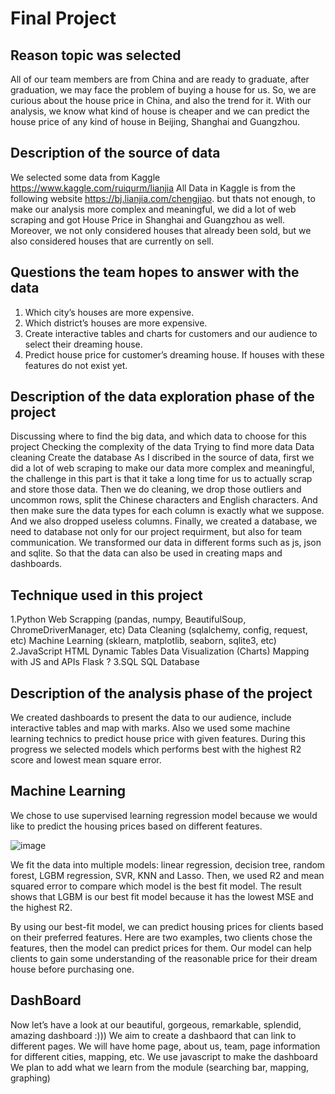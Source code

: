 # Final Project 

## Reason topic was selected
All of our team members are from China and are ready to graduate, after graduation, we may face the problem of buying a house for us. So, we are curious about the house price in China, and also the trend for it. 
With our analysis, we know what kind of house is cheaper and we can predict the house price of any kind of house in Beijing, Shanghai and Guangzhou. 

## Description of the source of data 
We selected some data from Kaggle 
https://www.kaggle.com/ruiqurm/lianjia
All Data in Kaggle is from the following website 
https://bj.lianjia.com/chengjiao.
but thats not enough, to make our analysis more complex and meaningful, we did a lot of web scraping and got House Price in Shanghai and Guangzhou as well. 
Moreover, we not only considered houses that already been sold, but we also considered houses that are currently on sell. 

## Questions the team hopes to answer with the data 
1. Which city’s houses are more expensive. 
2. Which district’s houses are more expensive. 
3. Create interactive tables and charts for customers and our audience to select their dreaming house. 
4. Predict house price for customer’s dreaming house. If houses with these features do not exist yet. 

## Description of the data exploration phase of the project
Discussing where to find the big data, and which data to choose for this project
Checking the complexity of the data
Trying to find more data 
Data cleaning
Create the database 
As I discribed in the source of data, first we did a lot of web scraping to make our data more complex and meaningful, the challenge in this part is that it take a long time for us to actually scrap and store those data. 
Then we do cleaning, we drop those outliers and uncommon rows, split the Chinese characters and English characters. And then make sure the data types for each column is exactly what we suppose. And we also dropped useless columns.
Finally, we created a database, we need to database not only for our project requirment, but also for team communication. We transformed our data in different forms such as js, json and sqlite. So that the data can also be used in creating maps and dashboards. 

## Technique used in this project
1.Python
Web Scrapping (pandas, numpy, BeautifulSoup, ChromeDriverManager, etc)
Data Cleaning (sqlalchemy, config, request, etc)
Machine Learning (sklearn, matplotlib, seaborn, sqlite3, etc)
2.JavaScript
HTML
Dynamic Tables
Data Visualization (Charts)
Mapping with JS and APIs
Flask ?
3.SQL
SQL Database

## Description of the analysis phase of the project
We created dashboards to present the data to our audience, include interactive tables and map with marks. 
Also we used some machine learning technics to predict house price with given features. During this progress we selected models which performs best with the highest R2 score and lowest mean square error. 

## Machine Learning
We chose to use supervised learning regression model because we would like to predict the housing prices based on different features.

![image](https://user-images.githubusercontent.com/82549782/134827513-ff54956b-9615-4d20-8d65-1b0227afea58.png)

We fit the data into multiple models: linear regression, decision tree, random forest, LGBM regression, SVR, KNN and Lasso. Then, we used R2 and mean squared error to compare which model is the best fit model. The result shows that LGBM is our best fit model because it has the lowest MSE and the highest R2.

By using our best-fit model, we can predict housing prices for clients based on their preferred features. Here are two examples, two clients chose the features, then the model can predict prices for them. Our model can help clients to gain some understanding of the reasonable price for their dream house before purchasing one.

## DashBoard
Now let’s have a look at our beautiful, gorgeous, remarkable, splendid, amazing dashboard :)))
We aim to create a dashbaord that can link to different pages.
We will have home page, about us, team, page information for different cities, mapping, etc.
We use javascript to make the dashboard
We plan to add what we learn from the module (searching bar, mapping, graphing)


















